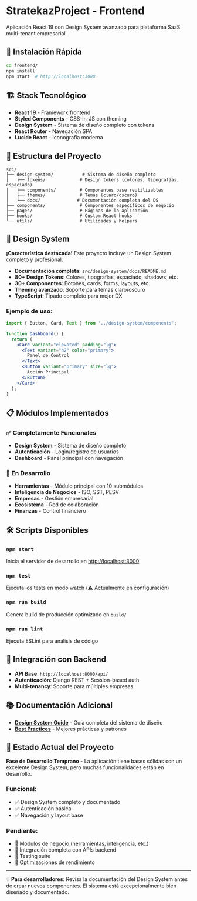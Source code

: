# StratekazProject - Frontend

Aplicación React 19 con Design System avanzado para plataforma SaaS multi-tenant empresarial.

## 🚀 Instalación Rápida

```bash
cd frontend/
npm install
npm start  # http://localhost:3000
```

## 🏗️ Stack Tecnológico

- **React 19** - Framework frontend
- **Styled Components** - CSS-in-JS con theming
- **Design System** - Sistema de diseño completo con tokens
- **React Router** - Navegación SPA
- **Lucide React** - Iconografía moderna

## 📱 Estructura del Proyecto

```
src/
├── design-system/           # Sistema de diseño completo
│   ├── tokens/             # Design tokens (colores, tipografías, espaciado)
│   ├── components/         # Componentes base reutilizables
│   ├── themes/             # Temas (claro/oscuro)
│   └── docs/              # Documentación completa del DS
├── components/             # Componentes específicos de negocio
├── pages/                  # Páginas de la aplicación
├── hooks/                  # Custom React hooks
└── utils/                  # Utilidades y helpers
```

## 🎨 Design System

**¡Característica destacada!** Este proyecto incluye un Design System completo y profesional.

- **Documentación completa**: `src/design-system/docs/README.md`
- **80+ Design Tokens**: Colores, tipografías, espaciado, shadows, etc.
- **30+ Componentes**: Botones, cards, forms, layouts, etc.
- **Theming avanzado**: Soporte para temas claro/oscuro
- **TypeScript**: Tipado completo para mejor DX

### Ejemplo de uso:

```jsx
import { Button, Card, Text } from '../design-system/components';

function Dashboard() {
  return (
    <Card variant="elevated" padding="lg">
      <Text variant="h2" color="primary">
        Panel de Control
      </Text>
      <Button variant="primary" size="lg">
        Acción Principal
      </Button>
    </Card>
  );
}
```

## 📋 Módulos Implementados

### ✅ Completamente Funcionales
- **Design System** - Sistema de diseño completo
- **Autenticación** - Login/registro de usuarios
- **Dashboard** - Panel principal con navegación

### 🚧 En Desarrollo
- **Herramientas** - Módulo principal con 10 submódulos
- **Inteligencia de Negocios** - ISO, SST, PESV
- **Empresas** - Gestión empresarial
- **Ecosistema** - Red de colaboración
- **Finanzas** - Control financiero

## 🛠️ Scripts Disponibles

### `npm start`
Inicia el servidor de desarrollo en [http://localhost:3000](http://localhost:3000)

### `npm test`
Ejecuta los tests en modo watch (⚠️ Actualmente en configuración)

### `npm run build`
Genera build de producción optimizado en `build/`

### `npm run lint`
Ejecuta ESLint para análisis de código

## 🔗 Integración con Backend

- **API Base**: `http://localhost:8000/api/`
- **Autenticación**: Django REST + Session-based auth
- **Multi-tenancy**: Soporte para múltiples empresas

## 📚 Documentación Adicional

- **[Design System Guide](src/design-system/docs/README.md)** - Guía completa del sistema de diseño
- **[Best Practices](DESIGN_SYSTEM_BEST_PRACTICES.md)** - Mejores prácticas y patrones

## 🚨 Estado Actual del Proyecto

**Fase de Desarrollo Temprano** - La aplicación tiene bases sólidas con un excelente Design System, pero muchas funcionalidades están en desarrollo.

### Funcional:
- ✅ Design System completo y documentado
- ✅ Autenticación básica
- ✅ Navegación y layout base

### Pendiente:
- 🔄 Módulos de negocio (herramientas, inteligencia, etc.)
- 🔄 Integración completa con APIs backend
- 🔄 Testing suite
- 🔄 Optimizaciones de rendimiento

---

💡 **Para desarrolladores**: Revisa la documentación del Design System antes de crear nuevos componentes. El sistema está excepcionalmente bien diseñado y documentado.